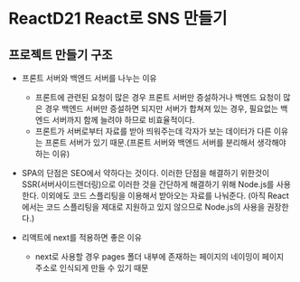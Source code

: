 # ReactD21 React로 SNS 만들기
## 프로젝트 만들기 구조
- 프론트 서버와 백엔드 서버를 나누는 이유
  - 프론트에 관련된 요청이 많은 경우 프론트 서버만 증설하거나 백엔드 요청이 많은 경우 백엔드 서버만 증설하면 되지만 서버가 합쳐져 있는 경우, 필요없는 백엔드 서버까지 함께 늘려야 하므로 비효율적이다.
  - 프론트가 서버로부터 자료를 받아 띄워주는데 각자가 보는 데이터가 다른 이유는 프론트 서버가 있기 때문.(프론트 서버와 백엔드 서버를 분리해서 생각해야 하는 이유)

- SPA의 단점은 SEO에서 약하다는 것이다. 이러한 단점을 해결하기 위한것이 SSR(서버사이드렌더링)으로 이러한 것을 간단하게 해결하기 위해 Node.js를 사용한다. 이외에도 코드 스플리팅을 이용해서 받아오는 자료를 나눠준다. (아직 React에서는 코드 스플리팅을 제대로 지원하고 있지 않으므로 Node.js의 사용을 권장한다.)

- 리액트에 next를 적용하면 좋은 이유
  - next로 사용할 경우 pages 폴더 내부에 존재하는 페이지의 네이밍이 페이지 주소로 인식되게 만들 수 있기 때문